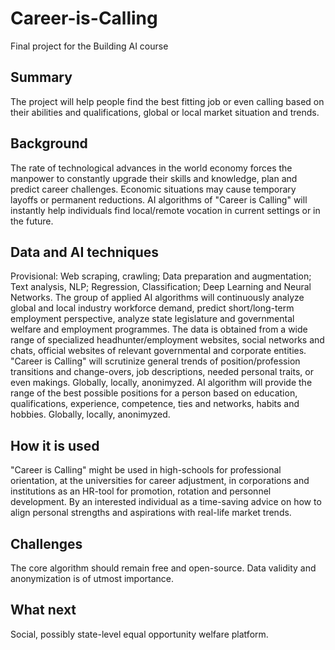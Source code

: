 # Career-is-Calling
Final project for the Building AI course

## Summary
The project will help people find the best fitting job or even calling based on their abilities and qualifications, global or local market situation and trends.

## Background
The rate of technological advances in the world economy forces the manpower to constantly upgrade their skills and knowledge, plan and predict career challenges.
Economic situations may cause temporary layoffs or permanent reductions.
AI algorithms of "Career is Calling" will instantly help individuals find local/remote vocation in current settings or in the future.

## Data and AI techniques
Provisional: Web scraping, crawling; Data preparation and augmentation; Text analysis, NLP; Regression, Classification; Deep Learning and Neural Networks.
The group of applied AI algorithms will continuously analyze global and local industry workforce demand, predict short/long-term employment perspective, analyze state legislature and governmental welfare and employment programmes.
The data is obtained from a wide range of specialized headhunter/employment websites, social networks and chats, official websites of relevant governmental and corporate entities.
"Career is Calling" will scrutinize general trends of position/profession transitions and change-overs, job descriptions, needed personal traits, or even makings. Globally, locally, anonimyzed.
AI algorithm will provide the range of the best possible positions for a person based on education, qualifications, experience, competence, ties and networks, habits and hobbies. Globally, locally, anonimyzed.

## How it is used
"Career is Calling" might be used in high-schools for professional orientation, at the universities for career adjustment, in corporations and institutions as an HR-tool for promotion, rotation and personnel development. By an interested individual as a time-saving advice on how to align personal strengths and aspirations with real-life market trends.

## Challenges
The core algorithm should remain free and open-source. Data validity and anonymization is of utmost importance.

## What next
Social, possibly state-level equal opportunity welfare platform.
